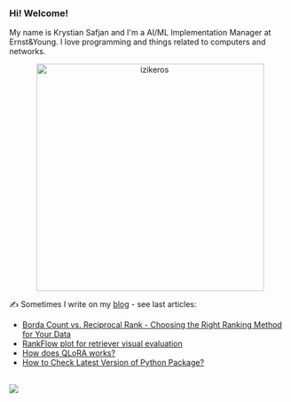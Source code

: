 ### Hi! Welcome!

<!-- INTRO -->
<p>My name is Krystian Safjan and I'm a AI/ML Implementation Manager at Ernst&Young. I love programming and things related to computers and networks.</p>

<!-- TECHNOLOGIES AND STATS -->
<center>
<!-- <p><img align="left" src="https://github-readme-stats.vercel.app/api/top-langs?username=izikeros&show_icons=true&locale=en&layout=compact" alt="izikeros" /></p> -->

<p>&nbsp;<img align="center" src="https://github-readme-stats.vercel.app/api?username=izikeros&count_private=true&show_icons=true" alt="izikeros" width="410" /></p>
</center>

<!-- MY WRITINGS -->
✍️ Sometimes I write on my [blog](http://safjan.com) - see last articles:
<!-- BLOG-POST-LIST:START -->
- [Borda Count vs. Reciprocal Rank - Choosing the Right Ranking Method for Your Data](https://www.safjan.com/borda-count-vs-reciprocal-rank/)
- [RankFlow plot for retriever visual evaluation](https://www.safjan.com/rankflow-plot-for-retriever-visual-evaluation/)
- [How does QLoRA works?](https://www.safjan.com/how-does-qlora-works/)
- [How to Check Latest Version of Python Package?](https://www.safjan.com/how-to-check-latest-version-of-python-package/)
<!-- BLOG-POST-LIST:END -->

<!-- TROPHY -->
<br />
<img src="https://github-profile-trophy.vercel.app/?username=izikeros&theme=nord&no-frame=true&margin-w=10&column=7" />
